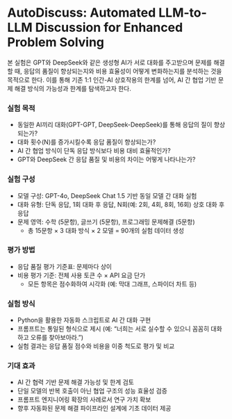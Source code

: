 # AutoDiscuss: Automated LLM-to-LLM Discussion for Enhanced Problem Solving
본 실험은 GPT와 DeepSeek와 같은 생성형 AI가 서로 대화를 주고받으며 문제를 해결할 때, 응답의 품질이 향상되는지와 비용 효율성이 어떻게 변화하는지를 분석하는 것을 목적으로 한다. 이를 통해 기존 1:1 인간-AI 상호작용의 한계를 넘어, AI 간 협업 기반 문제 해결 방식의 가능성과 한계를 탐색하고자 한다.
### 실험 목적
- 동일한 AI끼리 대화(GPT-GPT, DeepSeek-DeepSeek)를 통해 응답의 질이 향상되는가?
- 대화 횟수(N)를 증가시킬수록 응답 품질이 향상되는가?
- AI 간 협업 방식이 단독 응답 방식보다 비용 대비 효율적인가?
- GPT와 DeepSeek 간 응답 품질 및 비용의 차이는 어떻게 나타나는가?
### 실험 구성
- 모델 구성: GPT-4o, DeepSeek Chat 1.5 기반 동일 모델 간 대화 실험
- 대화 유형: 단독 응답, 1회 대화 후 응답, N회(예: 2회, 4회, 8회, 16회) 상호 대화 후 응답
- 문제 영역: 수학 (5문항), 글쓰기 (5문항), 프로그래밍 문제해결 (5문항)
  - 총 15문항 × 3 대화 방식 × 2 모델 = 90개의 실험 데이터 생성
### 평가 방법
- 응답 품질 평가 기준표: 문제마다 상이
- 비용 평가 기준: 전체 사용 토큰 수 × API 요금 단가
  - 모든 항목은 점수화하여 시각화 (예: 막대 그래프, 스파이더 차트 등)
### 실험 방식
- Python을 활용한 자동화 스크립트로 AI 간 대화 구현
- 프롬프트는 통일된 형식으로 제시 (예: “너희는 서로 실수할 수 있으니 꼼꼼히 대화하고 오류를 찾아보아라.”)
- 실험 결과는 응답 품질 점수와 비용을 이중 척도로 평가 및 비교
### 기대 효과
- AI 간 협력 기반 문제 해결 가능성 및 한계 검토
- 단일 모델의 반복 호출이 아닌 협업 구조의 성능 효율성 검증
- 프롬프트 엔지니어링 확장의 사례로서 연구 가치 확보
- 향후 자동화된 문제 해결 파이프라인 설계에 기초 데이터 제공
